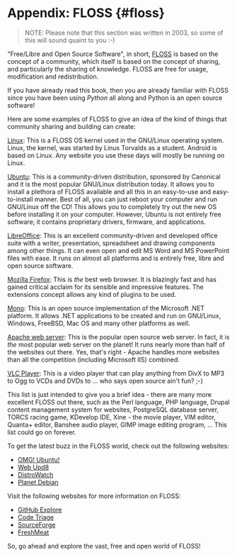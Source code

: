 # Appendix: FLOSS {#floss}

> NOTE: Please note that this section was written in 2003, so some of this will sound quaint to you :-)

"Free/Libre and Open Source Software", in short, [FLOSS](http://en.wikipedia.org/wiki/FLOSS) is based on the concept of a community, which itself is based on the concept of sharing, and particularly the sharing of knowledge. FLOSS are free for usage, modification and redistribution.

If you have already read this book, then you are already familiar with FLOSS since you have been using _Python_ all along and Python is an open source software!

Here are some examples of FLOSS to give an idea of the kind of things that community sharing and building can create:

[Linux](http://www.kernel.org): This is a FLOSS OS kernel used in the GNU/Linux operating system. Linux, the kernel, was started by Linus Torvalds as a student. Android is based on Linux. Any website you use these days will mostly be running on Linux.

[Ubuntu](http://www.ubuntu.com): This is a community-driven distribution, sponsored by Canonical and it is the most popular GNU/Linux distribution today. It allows you to install a plethora of FLOSS available and all this in an easy-to-use and easy-to-install manner. Best of all, you can just reboot your computer and run GNU/Linux off the CD! This allows you to completely try out the new OS before installing it on your computer. However, Ubuntu is not entirely free software; it contains proprietary drivers, firmware, and applications.

[LibreOffice](http://www.libreoffice.org/): This is an excellent community-driven and developed office suite with a writer, presentation, spreadsheet and drawing components among other things. It can even open and edit MS Word and MS PowerPoint files with ease. It runs on almost all platforms and is entirely free, libre and open source software.

[Mozilla Firefox](http://www.mozilla.org/products/firefox): This is _the_ best web browser. It is blazingly fast and has gained critical acclaim for its sensible and impressive features. The extensions concept allows any kind of plugins to be used.

[Mono](http://www.mono-project.com): This is an open source implementation of the Microsoft .NET platform. It allows .NET applications to be created and run on GNU/Linux, Windows, FreeBSD, Mac OS and many other platforms as well.

[Apache web server](http://httpd.apache.org): This is the popular open source web server. In fact, it is _the_ most popular web server on the planet! It runs nearly more than half of the websites out there. Yes, that's right - Apache handles more websites than all the competition (including Microsoft IIS) combined.

[VLC Player](http://www.videolan.org/vlc/): This is a video player that can play anything from DivX to MP3 to Ogg to VCDs and DVDs to ... who says open source ain't fun? ;-)

This list is just intended to give you a brief idea - there are many more excellent FLOSS out there, such as the Perl language, PHP language, Drupal content management system for websites, PostgreSQL database server, TORCS racing game, KDevelop IDE, Xine - the movie player, VIM editor, Quanta+ editor, Banshee audio player, GIMP image editing program, ... This list could go on forever.

To get the latest buzz in the FLOSS world, check out the following websites:

- [OMG! Ubuntu!](http://www.omgubuntu.co.uk/)
- [Web Upd8](http://www.webupd8.org/)
- [DistroWatch](http://www.distrowatch.com)
- [Planet Debian](http://planet.debian.org/)

Visit the following websites for more information on FLOSS:

- [GitHub Explore](http://github.com/explore)
- [Code Triage](http://www.codetriage.com/)
- [SourceForge](http://www.sourceforge.net)
- [FreshMeat](http://www.freshmeat.net)

So, go ahead and explore the vast, free and open world of FLOSS!
